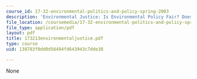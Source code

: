 ```yaml
---
course_id: 17-32-environmental-politics-and-policy-spring-2003
description: 'Environmental Justice: Is Environmental Policy Fair? Does it Matter?'
file_location: /coursemedia/17-32-environmental-politics-and-policy-spring-2003/138783f0dd0d56494fd643943c7dde38_173213environmentaljustice.pdf
file_type: application/pdf
layout: pdf
title: 173213environmentaljustice.pdf
type: course
uid: 138783f0dd0d56494fd643943c7dde38

---
```

None